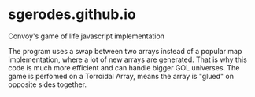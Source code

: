 # sgerodes.github.io
Convoy's game of life javascript implementation

The program uses a swap between two arrays instead of a popular map implementation, where a lot of new arrays are generated. 
That is why this code is much more efficient and can handle bigger GOL universes.
The game is perfomed on a Torroidal Array, means the array is "glued" on opposite sides together.
